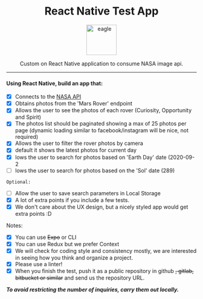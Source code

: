 <div align="center">
  <h1>React Native Test App</h1>

  <a href="https://api.nasa.gov/">
    <img
      height="80"
      width="80"
      alt="eagle"
      src="https://github.com/facundo-cachan/nasa_test/tree/master/src/assets/images/logo.png"
    />
  </a>

  <p>Custom on React Native application to consume NASA image api.</p>
</div>

<hr />

#### Using React Native, build an app that:

- [x] Connects to the [NASA API](https://api.nasa.gov/)
- [x] Obtains photos from the 'Mars Rover' endpoint
- [x] Allows the user to see the photos of each rover (Curiosity, Opportunity and Spirit)
- [x] The photos list should be paginated showing a max of 25 photos per page (dynamic loading similar to facebook/instagram will be nice, not required)
- [x] Allows the user to filter the rover photos by camera
- [x] default it shows the latest photos for current day
- [x] lows the user to search for photos based on 'Earth Day' date (2020-09-2
- [ ] lows the user to search for photos based on the 'Sol' date (289)

`Optional:`

- [ ] Allow the user to save search parameters in Local Storage
- [x] A lot of extra points if you include a few tests.
- [x] We don't care about the UX design, but a nicely styled app would get extra points :D

Notes:

- [x] You can use ~~Expo~~ or CLI
- [x] You can use Redux but we prefer Context
- [x] We will check for coding style and consistency mostly, we are interested in seeing how you think and organize a project.
- [x] Please use a linter!
- [x] When you finish the test, push it as a public repository in github ~~, gitlab, bitbucket or similar~~ and send us the repository URL.

**_To avoid restricting the number of inquiries, carry them out locally._**
